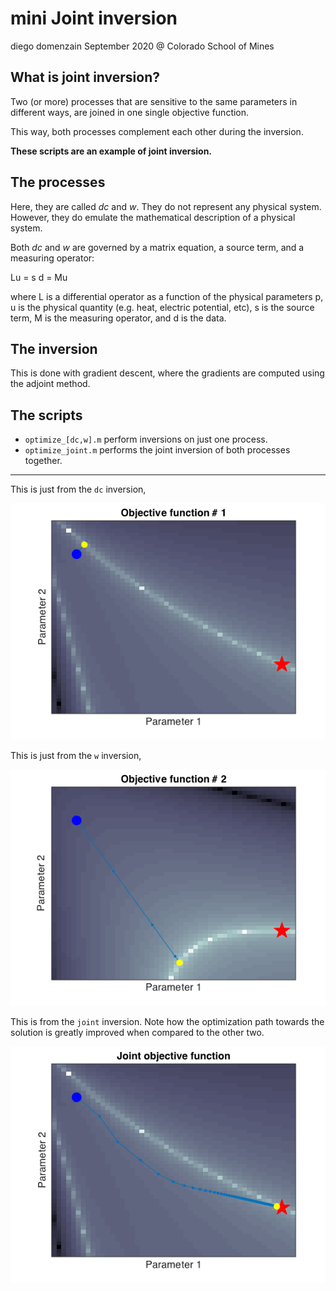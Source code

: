 # mini Joint inversion
diego domenzain
September 2020 @ Colorado School of Mines

## What is joint inversion?

Two (or more) processes that are sensitive to the same parameters in different ways, are joined in one single objective function.

This way, both processes complement each other during the inversion.

__These scripts are an example of joint inversion.__

## The processes

Here, they are called _dc_ and _w_. They do not represent any physical system. However, they do emulate the mathematical description of a physical system.

Both _dc_ and _w_ are governed by a matrix equation, a source term, and a measuring operator:

Lu = s
d = Mu

where L is a differential operator as a function of the physical parameters p, u is the physical quantity (e.g. heat, electric potential, etc), s is the source term, M is the measuring operator, and d is the data.

## The inversion

This is done with gradient descent, where the gradients are computed using the adjoint method. 

## The scripts

* ```optimize_[dc,w].m``` perform inversions on just one process.
* ```optimize_joint.m``` performs the joint inversion of both processes together.

---

This is just from the ```dc``` inversion,

[![](../pics/gedanken_dc.png)](./)

This is just from the ```w``` inversion,

[![](../pics/gedanken_w.png)](./)

This is from the ```joint``` inversion. Note how the optimization path towards the solution is greatly improved when compared to the other two.

[![](../pics/gedanken_wdc.png)](./)